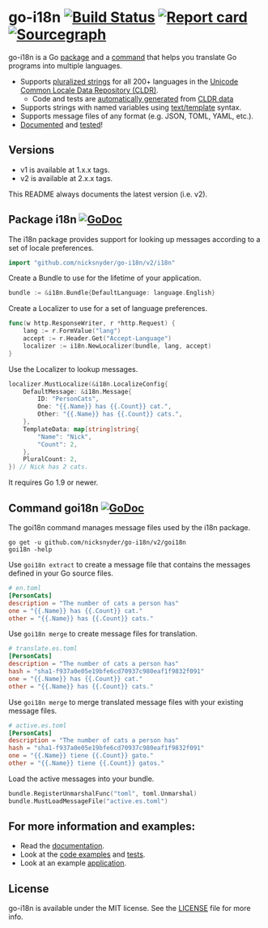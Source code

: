# go-i18n [![Build Status](https://travis-ci.org/nicksnyder/go-i18n.svg?branch=master)](http://travis-ci.org/nicksnyder/go-i18n) [![Report card](https://goreportcard.com/badge/github.com/nicksnyder/go-i18n)](https://goreportcard.com/report/github.com/nicksnyder/go-i18n) [![Sourcegraph](https://sourcegraph.com/github.com/nicksnyder/go-i18n/-/badge.svg)](https://sourcegraph.com/github.com/nicksnyder/go-i18n?badge)

go-i18n is a Go [package](#package-i18n) and a [command](#command-goi18n) that helps you translate Go programs into multiple languages.

* Supports [pluralized strings](http://cldr.unicode.org/index/cldr-spec/plural-rules) for all 200+ languages in the [Unicode Common Locale Data Repository (CLDR)](http://www.unicode.org/cldr/charts/28/supplemental/language_plural_rules.html).
  * Code and tests are [automatically generated](https://github.com/nicksnyder/go-i18n/tree/master/i18n/language/codegen) from [CLDR data](http://cldr.unicode.org/index/downloads)
* Supports strings with named variables using [text/template](http://golang.org/pkg/text/template/) syntax.
* Supports message files of any format (e.g. JSON, TOML, YAML, etc.).
* [Documented](http://godoc.org/github.com/nicksnyder/go-i18n) and [tested](https://travis-ci.org/nicksnyder/go-i18n)!

## Versions

* v1 is available at 1.x.x tags.
* v2 is available at 2.x.x tags.

This README always documents the latest version (i.e. v2).

## Package i18n [![GoDoc](http://godoc.org/github.com/nicksnyder/go-i18n?status.svg)](http://godoc.org/github.com/nicksnyder/go-i18n/v2/i18n)

The i18n package provides support for looking up messages according to a set of locale preferences.

```go
import "github.com/nicksnyder/go-i18n/v2/i18n"
```

Create a Bundle to use for the lifetime of your application.

```go
bundle := &i18n.Bundle{DefaultLanguage: language.English}
```

Create a Localizer to use for a set of language preferences.

```go
func(w http.ResponseWriter, r *http.Request) {
    lang := r.FormValue("lang")
    accept := r.Header.Get("Accept-Language")
    localizer := i18n.NewLocalizer(bundle, lang, accept)
}
```

Use the Localizer to lookup messages.

```go
localizer.MustLocalize(&i18n.LocalizeConfig{
    DefaultMessage: &i18n.Message{
        ID: "PersonCats",
        One: "{{.Name}} has {{.Count}} cat.",
        Other: "{{.Name}} has {{.Count}} cats.",
    },
    TemplateData: map[string]string{
        "Name": "Nick",
        "Count": 2,
    },
    PluralCount: 2,
}) // Nick has 2 cats.
```

It requires Go 1.9 or newer.

## Command goi18n [![GoDoc](http://godoc.org/github.com/nicksnyder/go-i18n?status.svg)](http://godoc.org/github.com/nicksnyder/go-i18n/v2/goi18n)

The goi18n command manages message files used by the i18n package.

```
go get -u github.com/nicksnyder/go-i18n/v2/goi18n
goi18n -help
```

Use `goi18n extract` to create a message file that contains the messages defined in your Go source files.

```toml
# en.toml
[PersonCats]
description = "The number of cats a person has"
one = "{{.Name}} has {{.Count}} cat."
other = "{{.Name}} has {{.Count}} cats."
```

Use `goi18n merge` to create message files for translation.

```toml
# translate.es.toml
[PersonCats]
description = "The number of cats a person has"
hash = "sha1-f937a0e05e19bfe6cd70937c980eaf1f9832f091"
one = "{{.Name}} has {{.Count}} cat."
other = "{{.Name}} has {{.Count}} cats."
```

Use `goi18n merge` to merge translated message files with your existing message files.

```toml
# active.es.toml
[PersonCats]
description = "The number of cats a person has"
hash = "sha1-f937a0e05e19bfe6cd70937c980eaf1f9832f091"
one = "{{.Name}} tiene {{.Count}} gato."
other = "{{.Name}} tiene {{.Count}} gatos."
```

Load the active messages into your bundle.

```go
bundle.RegisterUnmarshalFunc("toml", toml.Unmarshal)
bundle.MustLoadMessageFile("active.es.toml")
```

## For more information and examples:

* Read the [documentation](http://godoc.org/github.com/nicksnyder/go-i18n/v2/i18n).
* Look at the [code examples](https://github.com/nicksnyder/go-i18n/blob/master/v2/i18n/example_test.go) and [tests](https://github.com/nicksnyder/go-i18n/blob/master/v2/i18n/localizer_test.go).
* Look at an example [application](https://github.com/nicksnyder/go-i18n/tree/master/v2/example).

## License

go-i18n is available under the MIT license. See the [LICENSE](LICENSE) file for more info.
